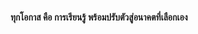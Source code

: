 <!-- ...existing code... -->
<h4 class="animate__animated animate__fadeIn">ทุกโอกาส คือ การเรียนรู้ พร้อมปรับตัวสู่อนาคตที่เลือกเอง</h4>
<!-- ...existing code... -->
<script>
    // ...existing code...
    resultDiv.innerHTML = `
        <h3 style="text-align: center; color: #4169E1; margin-bottom: 20px;">
            ลงทะเบียนสำเร็จ!
        </h3>
        <div class="uid-warning">
            ⚠️ โปรดจดจำหรือบันทึกภาพหน้าจอรหัสของท่าน
            เพื่อยืนยันตัวตน ⚠️
        </div>
        ${allRegistrations.map((reg, index) => `
            <div class="uid-card">
                <h4>บัตรประจำตัวผู้เข้าร่วมงานวันเด็กแห่งชาติ 2568</h4>
                <div class="uid-number">${reg.uid}</div>
                <div class="uid-info">
                    <strong>ผู้ปกครอง:</strong> ${reg.parentName}<br>
                    <strong>เบอร์โทร:</strong> ${reg.parentPhone}
                </div>
                <div class="uid-info">
                    <strong>เด็ก:</strong> ${reg.childName}<br>
                    <strong>อายุ:</strong> ${reg.childAge} ปี
                </div>
                <div class="uid-footer">
                    ณ ศูนย์การฝึกกองทัพอากาศน้ำพอง จังหวัดขอนแก่น<br>
                    วันเสาร์ที่ 11 มกราคม 2568
                </div>
            </div>
        `).join('')}
    `;
    // ...existing code...
</script>
